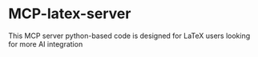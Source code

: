 # MCP-latex-server
This MCP server python-based code is designed for LaTeX users looking for more AI integration
